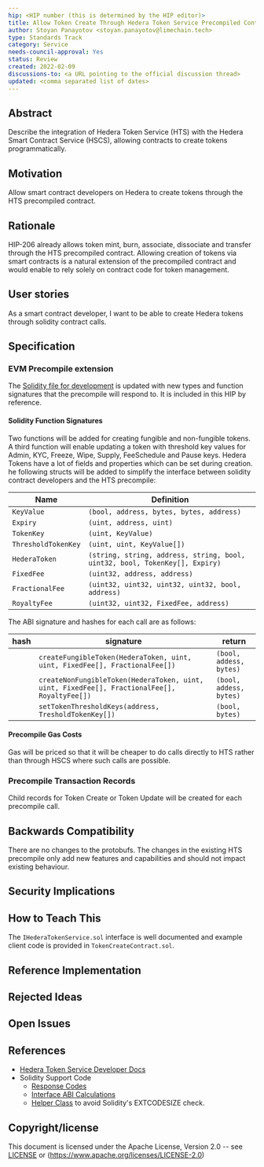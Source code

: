 ```yaml
---
hip: <HIP number (this is determined by the HIP editor)>
title: Allow Token Create Through Hedera Token Service Precompiled Contract
author: Stoyan Panayotov <stoyan.panayotov@limechain.tech>
type: Standards Track
category: Service
needs-council-approval: Yes
status: Review
created: 2022-02-09
discussions-to: <a URL pointing to the official discussion thread>
updated: <comma separated list of dates>
---
```


## Abstract

Describe the integration of Hedera Token Service (HTS) with the Hedera Smart 
Contract Service (HSCS), allowing contracts to create tokens programmatically.

## Motivation

Allow smart contract developers on Hedera to create tokens through the HTS 
precompiled contract.

## Rationale

HIP-206 already allows token mint, burn, associate, dissociate and transfer 
through the HTS precompiled contract. Allowing creation of tokens via smart 
contracts is a natural extension of the precompiled contract and would enable 
to rely solely on contract code for token management. 

## User stories

As a smart contract developer, I want to be able to create Hedera tokens through 
solidity contract calls.

## Specification

### EVM Precompile extension

The [Solidity file for development](../assets/hip-206/solidity/IHederaTokenService.sol) 
is updated with new types and function signatures that the precompile will respond to. 
It is included in this HIP by reference.

#### Solidity Function Signatures 

Two functions will be added for creating fungible and non-fungible tokens. A third 
function will enable updating a token with threshold key values for Admin, KYC, 
Freeze, Wipe, Supply, FeeSchedule and Pause keys.
Hedera Tokens have a lot of fields and properties which can be set during creation. 
he following structs will be added to simplify the interface between solidity 
contract developers and the HTS precompile: 

| Name                | Definition                                                                  |
| ------------------- | ----------------------------------------------------------------------------|
| `KeyValue`          | `(bool, address, bytes, bytes, address)`                                    |
| `Expiry`            | `(uint, address, uint)`                                                     |
| `TokenKey`          | `(uint, KeyValue)`                                                          |
| `ThresholdTokenKey` | `(uint, uint, KeyValue[])`                                                  |
| `HederaToken`       | `(string, string, address, string, bool, uint32, bool, TokenKey[], Expiry)` |
| `FixedFee`          | `(uint32, address, address)`                                                |
| `FractionalFee`     | `(uint32, uint32, uint32, uint32, bool, address)`                           |
| `RoyaltyFee`        | `(uint32, uint32, FixedFee, address)`                                       |

The ABI signature and hashes for each call are as follows:

| hash       | signature                                                                          | return                   |
| ---------- | -----------------------------------------------------------------------------------|--------------------------|
|  | `createFungibleToken(HederaToken, uint, uint, FixedFee[], FractionalFee[])`                  | `(bool, addess, bytes)`  |
|  | `createNonFungibleToken(HederaToken, uint, uint, FixedFee[], FractionalFee[], RoyaltyFee[])` | `(bool, addess, bytes)`  |
|  | `setTokenThresholdKeys(address, TresholdTokenKey[])`                                         | `(bool, bytes)`          |

#### Precompile Gas Costs

Gas will be priced so that it will be cheaper to do calls directly to HTS rather
than through HSCS where such calls are possible.

### Precompile Transaction Records

Child records for Token Create or Token Update will be created for each precompile call.


## Backwards Compatibility

There are no changes to the protobufs.
The changes in the existing HTS precompile only add new features and capabilities 
and should not impact existing behaviour.

## Security Implications



## How to Teach This

The `IHederaTokenService.sol` interface is well documented and example client code 
is provided in `TokenCreateContract.sol`.

## Reference Implementation



## Rejected Ideas



## Open Issues



## References

- [Hedera Token Service Developer Docs](https://docs.hedera.com/guides/docs/hedera-api/token-service)
- Solidity Support Code
  - [Response Codes](https://github.com/hashgraph/hedera-smart-contracts/blob/main/hts-precompile/HederaResponseCodes.sol)
  - [Interface ABI Calculations](https://github.com/hashgraph/hedera-smart-contracts/blob/main/hts-precompile/IHederaTokenService.sol)
  - [Helper Class](https://github.com/hashgraph/hedera-smart-contracts/blob/main/hts-precompile/HederaTokenService.sol) to avoid Solidity's EXTCODESIZE check.

## Copyright/license

This document is licensed under the Apache License, Version 2.0 -- see [LICENSE](../LICENSE) or (https://www.apache.org/licenses/LICENSE-2.0)

